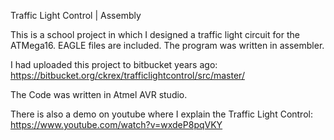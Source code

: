Traffic Light Control | Assembly

This is a school project in which I designed a traffic light circuit for the ATMega16. EAGLE files are included. The program was written in assembler.

I had uploaded this project to bitbucket years ago: https://bitbucket.org/ckrex/trafficlightcontrol/src/master/

The Code was written in Atmel AVR studio.

There is also a demo on youtube where I explain the Traffic Light Control: https://www.youtube.com/watch?v=wxdeP8pqVKY
